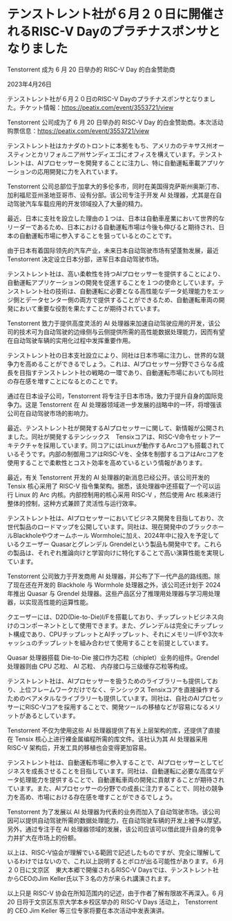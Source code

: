 
# テンストレント社が６月２０日に開催されるRISC-V Dayのプラチナスポンサとなりました

Tenstorrent 成为 6 月 20 日举办的 RISC-V Day 的白金赞助商

2023年4月26日

テンストレント社が６月２０日のRISC-V Dayのプラチナスポンサとなりました。チケット情報：https://peatix.com/event/3553721/view

Tenstorrent 公司成为了 6 月 20 日举办的 RISC-V Day 的白金赞助商。本次活动购票信息：https://peatix.com/event/3553721/view

テンストレント社はカナダのトロントに本拠をもち、アメリカのテキサス州オースティンとカリフォルニア州サンディエゴにオフィスを構えています。テンストレントは、AIプロセッサーを開発することに注力し、特に自動運転車載アプリケーションの応用開発に力を入れています。

Tenstorrent 公司总部位于加拿大的多伦多市，同时在美国得克萨斯州奥斯汀市、加利福尼亚州圣地亚哥市、设有分部。该公司专注于开发 AI 处理器，尤其是在自动驾驶汽车车载应用的开发领域投入了大量的精力。

最近、日本に支社を設立した理由の１つは、日本は自動車産業において世界的なリーダーであるため、日本における自動運転市場は今後も伸びると期待され、日本の自動運転市場に参入することを狙っているとのことです。

由于日本有着国际领先的汽车产业，未来日本自动驾驶市场有望蓬勃发展，最近 Tenstorrent 决定设立日本分部，进军日本自动驾驶市场。

テンストレント社は、高い柔軟性を持つAIプロセッサーを提供することにより、自動運転アプリケーションの開発を促進することを１つの使命としています。テンストレント社の技術は、自動運転に必要となる高性能なデータ処理能力をエッジ側とデータセンター側の両方で提供することができるため、自動運転車両の開発において重要な役割を果たすことが期待されています。

Tenstorrent 致力于提供高度灵活的 AI 处理器来加速自动驾驶应用的开发，该公司的技术可为自动驾驶的边缘侧与云侧提供所需的高性能数据处理能力，因而有望在自动驾驶车辆的实用化过程中发挥重要作用。

テンストレント社の日本支社設立により、同社は日本市場に注力し、世界的な競争力を高めることができるでしょう。これは、AIプロセッサー分野でさらなる成長を目指すテンストレント社の戦略の一環であり、自動運転市場においても同社の存在感を増すことになるとのことです。

通过在日本设子公司，Tenstorrent 将专注于日本市场，致力于提升自身的国际竞争力。这是 Tenstorrent 在 AI 处理器领域进一步发展的战略中的一环，将增强该公司在自动驾驶市场的影响力。

最近、テンストレント社が開発するAIプロセッサーに関して、新情報が公開されました。同社が開発するテンシックス　Tensixコアは、RISC-V命令セットアーキテクチャを採用しています。同コアにはLinuxが動作するArcコアも搭載されているそうです。内部の制御用コアはRISC-Vを、全体を制御するコアはArcコアを使用することで柔軟性とコスト効率を高めているという情報があります。

最近，有关 Tenstorrent 开发的 AI 处理器的新消息已经公开。该公司开发的 Tensix 核心采用了 RISC-V 指令集架构。据悉，该处理器中还搭载了一个可以运行 Linux 的 Arc 内核。内部控制用的核心采用 RISC-V ，然后使用 Arc 核来进行整体的控制，这种方式兼顾了灵活性与运行效率。

テンストレント社は、AIプロセッサーにおいてビジネス開発を目指しており、次世代製品のロードマップを公開しています。同社は、現在開発中のブラックホールBlackholeやウオームホール Wormholeに加え、2024年中に投入を予定しているクエーザー Quasarとグレンデル Grendelという製品も開発中です。これらの製品は、それぞれ推論向けと学習向けに特化することで高い演算性能を実現しています。

Tenstorrent 公司致力于开发商用 AI 处理器，并公布了下一代产品的路线图。除了现在还在开发的 Blackhole 与 Wormhole 处理器之外，该公司还计划于 2024 年推出 Quasar 与 Grendel 处理器。这些产品区分了推理用处理器与学习用处理器，以实现高性能的运算性能。

クエーザーには、D2D(Die-to-Die)I/Fを搭載しており、チップレットビジネス向けのコンポーネントとして使用できます。また、グレンデルは完全にチップレット構成であり、CPUチップレットとAIチップレット、それにメモリーI/Fや3次キャッシュのチップレットを組み合わせて使用することを前提としています。

Quasar 处理器搭载 Die-to-Die 接口作为芯粒（chiplet）业务的组件。Grendel 处理器则由 CPU 芯粒、 AI 芯粒、 内存接口与三级缓存芯粒等构成。

テンストレント社は、AIプロセッサーを扱うためのライブラリーも提供しており、上位フレームワークだけでなく、テンシックス Tensixコアを直接操作するためのベアメタルなライブラリーも提供しています。同社は、自社のAIプロセッサーにRISC-Vコアを採用することで、開発ツールの移植などが容易になるメリットがあるとしています。

Tenstorrent 不仅为使用这些 AI 处理器提供了有关上层架构的库，还提供了直接在 Tensix 核心上进行裸金属编程所需的库文件。该社认为其 AI 处理器采用 RISC-V 架构后，开发工具的移植也会变得更加容易。

テンストレント社は、自動運転市場に参入することで、AIプロセッサーとしてビジネスを成長させることを目指しています。同社は、自動運転に必要な高度なデータ処理能力を提供することで、自動運転車両の開発に貢献することが期待されています。また、AIプロセッサーの分野での成長に注力することで、同社の競争力を高め、市場における存在感を増すことができるでしょう。

Tenstorrent 为了发展以 AI 处理器为代表的业务而加入了自动驾驶市场。该公司因可以提供自动驾驶所需的数据处理能力，在自动驾驶车辆的开发上被予以厚望。另外，通过专注于在 AI 处理器领域的发展，该公司应该可以借此提升自身的竞争力并扩大在市场上的份额。

以上は、RISC-V協会が理解でいる範囲で記述したものですが、完全に理解しているわけではないので、これ以上説明するとボロが出る可能性があります。６月２０日に文京区　東大本郷で開催されるRISC-V Daysでは、テンストレント社からCEOのJim Keller氏以下３名の方が来られ講演されます。

以上只是 RISC-V 协会在所知范围内的记述，由于作者了解有限故不再深入。6 月 20 日将于文京区东京大学本乡校区举办的 RISC-V Days 活动上， Tenstorrent 的 CEO Jim Keller 等三位专家将要在本次活动中发表演讲。
